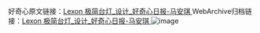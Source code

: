 好奇心原文链接：[Lexon 极简台灯_设计_好奇心日报-马安琪 ](https://www.qdaily.com/articles/9831.html)
WebArchive归档链接：[Lexon 极简台灯_设计_好奇心日报-马安琪 ](http://web.archive.org/web/20190623155030/https://www.qdaily.com/articles/9831.html)
![image](http://ww3.sinaimg.cn/large/007d5XDply1g3vgrjon1ej30u03cw7du)